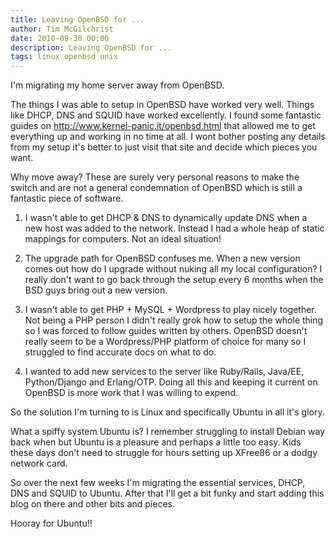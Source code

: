 ```yaml
---
title: Leaving OpenBSD for ...
author: Tim McGilchrist
date: 2010-09-30 00:00
description: Leaving OpenBSD for ...
tags: linux openbsd unix
---
```


I'm migrating my home server away from OpenBSD.

The things I was able to setup in OpenBSD have worked very well. Things like
DHCP, DNS and SQUID have worked excellently. I found some fantastic guides on
http://www.kernel-panic.it/openbsd.html that allowed me to
get everything up and working in no time at all. I wont bother posting any
details from my setup it's better to just visit that site and decide which
pieces you want.

Why move away? These are surely very personal reasons to make the switch and are
not a general condemnation of OpenBSD which is still a fantastic piece of
software.

 1. I wasn't able to get DHCP &amp; DNS to dynamically update DNS when a new host
   was added to the network. Instead I had a whole heap of static mappings for
   computers. Not an ideal situation!

 2. The upgrade path for OpenBSD confuses me. When a new version comes out how do
    I upgrade without nuking all my local configuration? I really don't want to
    go back through the setup every 6 months when the BSD guys bring out a new
    version.

 3. I wasn't able to get PHP + MySQL + Wordpress to play nicely together. Not
    being a PHP person I didn't really grok how to setup the whole thing so I
    was forced to follow guides written by others. OpenBSD doesn't really seem
    to be a Wordpress/PHP platform of choice for many so I struggled to find
    accurate docs on what to do.

 4. I wanted to add new services to the server like Ruby/Rails, Java/EE,
    Python/Django and Erlang/OTP. Doing all this and keeping it current on OpenBSD
    is more work that I was willing to expend.

So the solution I'm turning to is Linux and specifically Ubuntu in all it's glory.

What a spiffy system Ubuntu is? I remember struggling to install Debian way back
when but Ubuntu is a pleasure and perhaps a little too easy. Kids these days
don't need to struggle for hours setting up XFree86 or a dodgy network card.

So over the next few weeks I'm migrating the essential services, DHCP, DNS and
SQUID to Ubuntu. After that I'll get a bit funky and start adding this blog on
there and other bits and pieces.

Hooray for Ubuntu!!
